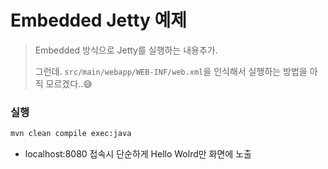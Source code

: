 # Embedded Jetty 예제

> Embedded 방식으로 Jetty를 실행하는 내용추가.
>
> 그런데.  `src/main/webapp/WEB-INF/web.xml`을 인식해서 실행하는 방법을 아직 모르겠다..😅



### 실행

```sh
mvn clean compile exec:java
```

* localhost:8080 접속시 단순하게 Hello Wolrd만 화면에 노출